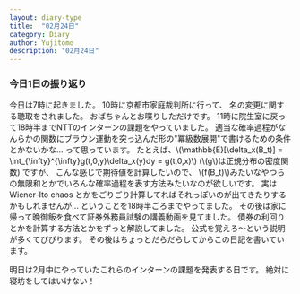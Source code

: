 ```yaml
---
layout: diary-type
title:  "02月24日"
category: Diary
author: Yujitomo
description: "02月24日"
---
```




### 今日1日の振り返り

今日は7時に起きました。
10時に京都市家庭裁判所に行って、
名の変更に関する聴取をされました。
おばちゃんとお喋りしただけです。
11時に院生室に戻って18時半までNTTのインターンの課題をやっていました。
適当な確率過程がなんらかの関数にブラウン運動を突っ込んだ形の"冪級数展開"で書けるための条件とかないかな...
って思っています。
たとえば、\\(\\mathbb{E}[\\delta_x(B_t)] = \\int_{\\infty}^{\\infty}g(t,0,y)\\delta_x(y)dy = g(t,0,x)\\)
(\\(g\\)は正規分布の密度関数) ですが、
こんな感じで期待値を計算したいので、
\\(f(B_t)\\)みたいなやつらの無限和とかでいろんな確率過程を表す方法みたいなのが欲しいです。
実は Wiener-Ito chaos とかをごりごり計算してればそれっぽいのが出てきたりするかもしれませんが...
ということを18時半ごろまでやってました。
その後は家に帰って晩御飯を食べて証券外務員試験の講義動画を見てました。
債券の利回りとかを計算する方法とかをずっと解説してました。
公式を覚えろ〜という説明が多くてびびります。
その後はちょっとだらだらしてからこの日記を書いています。

明日は2月中にやっていたこれらのインターンの課題を発表する日です。
絶対に寝坊をしてはいけない！
